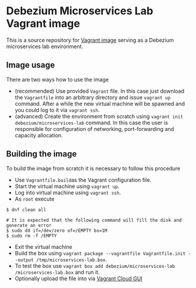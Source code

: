 # Debezium Microservices Lab Vagrant image

This is a source repository for [Vagrant image](https://app.vagrantup.com/debezium/boxes/microservices-lab) serving as a Debezium microservices lab environment.

## Image usage
There are two ways how to use the image
* (recommended) Use provided `Vagrant` file. In this case just download the `Vagrantfile` into an arbitrary directory and issue `vagrant up` command.
After a while the new virtual machine will be spawned and you could log to it via `vagrant ssh`.
* (advanced) Create the environment from scratch using `vagrant init debezium/microservices-lab` command.
In this case the user is responsible for configuration of networking, port-forwarding and capacity allocation.

## Building the image
To build the image from scratch it is necessary to follow this procedure
* Use `Vagrantfile.build`as the Vagrant configuration file.
* Start the virtual machine using `vagrant up`.
* Log into virtual machine using `vagrant ssh`.
* As `root` execute
```
$ dnf clean all

# It is expected that the following command will fill the disk and generate an error
$ sudo dd if=/dev/zero of=/EMPTY bs=1M
$ sudo rm -f /EMPTY
```
* Exit the virtual machine
* Build the box using `vagrant package --vagrantfile Vagrantfile.init --output /tmp/microservices-lab.box`.
* To test the box use `vagrant box add debezium/microservices-lab /microservices-lab.box` and run it.
* Optionally upload the file into via [Vagrant Cloud GUI](https://app.vagrantup.com/debezium/boxes/microservices-lab/)
